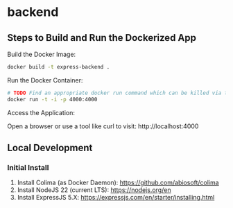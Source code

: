 # backend
## Steps to Build and Run the Dockerized App
Build the Docker Image:
```bash
docker build -t express-backend .
```

Run the Docker Container:
```bash
# TODO Find an appropriate docker run command which can be killed via the terminal.
docker run -t -i -p 4000:4000
```

Access the Application:

Open a browser or use a tool like curl to visit: http://localhost:4000

## Local Development
### Initial Install
1. Install Colima (as Docker Daemon): https://github.com/abiosoft/colima
1. Install NodeJS 22 (current LTS): https://nodejs.org/en
1. Install ExpressJS 5.X: https://expressjs.com/en/starter/installing.html
